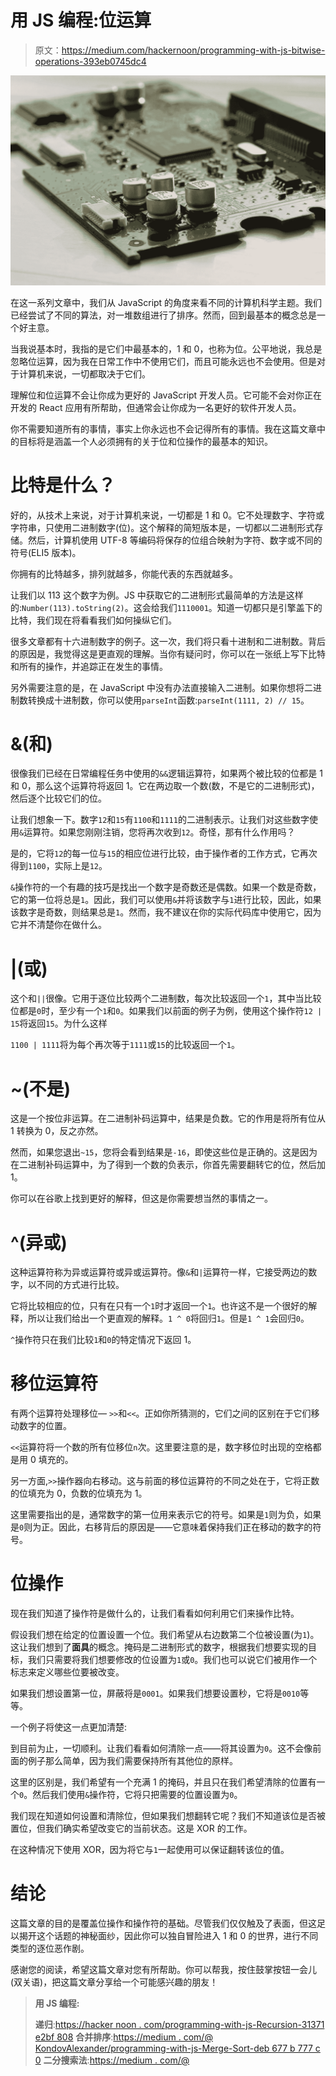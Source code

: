 # 用 JS 编程:位运算

> 原文：<https://medium.com/hackernoon/programming-with-js-bitwise-operations-393eb0745dc4>

![](img/36d042d788452bbc00a53c50d957f25d.png)

在这一系列文章中，我们从 JavaScript 的角度来看不同的计算机科学主题。我们已经尝试了不同的算法，对一堆数组进行了排序。然而，回到最基本的概念总是一个好主意。

当我说基本时，我指的是它们中最基本的，1 和 0，也称为位。公平地说，我总是忽略位运算，因为我在日常工作中不使用它们，而且可能永远也不会使用。但是对于计算机来说，一切都取决于它们。

理解位和位运算不会让你成为更好的 JavaScript 开发人员。它可能不会对你正在开发的 React 应用有所帮助，但通常会让你成为一名更好的软件开发人员。

你不需要知道所有的事情，事实上你永远也不会记得所有的事情。我在这篇文章中的目标将是涵盖一个人必须拥有的关于位和位操作的最基本的知识。

# 比特是什么？

好的，从技术上来说，对于计算机来说，一切都是 1 和 0。它不处理数字、字符或字符串，只使用二进制数字(位)。这个解释的简短版本是，一切都以二进制形式存储。然后，计算机使用 UTF-8 等编码将保存的位组合映射为字符、数字或不同的符号(ELI5 版本)。

你拥有的比特越多，排列就越多，你能代表的东西就越多。

让我们以 113 这个数字为例。JS 中获取它的二进制形式最简单的方法是这样的:`Number(113).toString(2)`。这会给我们`1110001`。知道一切都只是引擎盖下的比特，我们现在将看看我们如何操纵它们。

很多文章都有十六进制数字的例子。这一次，我们将只看十进制和二进制数。背后的原因是，我觉得这是更直观的理解。当你有疑问时，你可以在一张纸上写下比特和所有的操作，并追踪正在发生的事情。

另外需要注意的是，在 JavaScript 中没有办法直接输入二进制。如果你想将二进制数转换成十进制数，你可以使用`parseInt`函数:`parseInt(1111, 2) // 15`。

# &(和)

很像我们已经在日常编程任务中使用的`&&`逻辑运算符，如果两个被比较的位都是 1 和 0，那么这个运算符将返回 1。它在两边取一个数(数，不是它的二进制形式)，然后逐个比较它们的位。

让我们想象一下。数字`12`和`15`有`1100`和`1111`的二进制表示。让我们对这些数字使用`&`运算符。如果您刚刚注销，您将再次收到`12`。奇怪，那有什么作用吗？

是的，它将`12`的每一位与`15`的相应位进行比较，由于操作者的工作方式，它再次得到`1100`，实际上是`12`。

`&`操作符的一个有趣的技巧是找出一个数字是奇数还是偶数。如果一个数是奇数，它的第一位将总是`1`。因此，我们可以使用`&`并将该数字与`1`进行比较，因此，如果该数字是奇数，则结果总是`1`。然而，我不建议在你的实际代码库中使用它，因为它并不清楚你在做什么。

# |(或)

这个和`||`很像。它用于逐位比较两个二进制数，每次比较返回一个`1`，其中当比较位都是`0`时，至少有一个`1`和`0`。如果我们以前面的例子为例，使用这个操作符`12 | 15`将返回`15`。为什么这样

`1100 | 1111`将为每个再次等于`1111`或`15`的比较返回一个`1`。

# ~(不是)

这是一个按位非运算。在二进制补码运算中，结果是负数。它的作用是将所有位从 1 转换为 0，反之亦然。

然而，如果您退出`~15`，您将会看到结果是`-16`，即使这些位是正确的。这是因为在二进制补码运算中，为了得到一个数的负表示，你首先需要翻转它的位，然后加 1。

你可以在谷歌上找到更好的解释，但这是你需要想当然的事情之一。

# ^(异或)

这种运算符称为异或运算符或异或运算符。像`&`和`|`运算符一样，它接受两边的数字，以不同的方式进行比较。

它将比较相应的位，只有在只有一个`1`时才返回一个`1`。也许这不是一个很好的解释，所以让我们给出一个更直观的解释。`1 ^ 0`将回归`1`。但是`1 ^ 1`会回归`0`。

`^`操作符只在我们比较`1`和`0`的特定情况下返回 1。

# 移位运算符

有两个运算符处理移位— `>>`和`<<`。正如你所猜测的，它们之间的区别在于它们移动数字的位置。

`<<`运算符将一个数的所有位移位`n`次。这里要注意的是，数字移位时出现的空格都是用 0 填充的。

另一方面,`>>`操作器向右移动。这与前面的移位运算符的不同之处在于，它将正数的位填充为 0，负数的位填充为 1。

这里需要指出的是，通常数字的第一位用来表示它的符号。如果是`1`则为负，如果是`0`则为正。因此，右移背后的原因是——它意味着保持我们正在移动的数字的符号。

# 位操作

现在我们知道了操作符是做什么的，让我们看看如何利用它们来操作比特。

假设我们想在给定的位置设置一个位。我们希望从右边数第二个位被设置(为`1`)。这让我们想到了**面具**的概念。掩码是二进制形式的数字，根据我们想要实现的目标，我们只需要将我们想要修改的位设置为`1`或`0`。我们也可以说它们被用作一个标志来定义哪些位要被改变。

如果我们想设置第一位，屏蔽将是`0001`。如果我们想要设置秒，它将是`0010`等等。

一个例子将使这一点更加清楚:

到目前为止，一切顺利。让我们看看如何清除一点——将其设置为`0`。这不会像前面的例子那么简单，因为我们需要保持所有其他位的原样。

这里的区别是，我们希望有一个充满 1 的掩码，并且只在我们希望清除的位置有一个`0`。然后我们使用`&`操作符，它将只把需要的位置设置为`0`。

我们现在知道如何设置和清除位，但如果我们想翻转它呢？我们不知道该位是否被置位，但我们确实希望改变它的当前状态。这是 XOR 的工作。

在这种情况下使用 XOR，因为将它与`1`一起使用可以保证翻转该位的值。

# 结论

这篇文章的目的是覆盖位操作和操作符的基础。尽管我们仅仅触及了表面，但这足以揭开这个话题的神秘面纱，因此你可以独自冒险进入 1 和 0 的世界，进行不同类型的逐位恶作剧。

感谢您的阅读，希望这篇文章对您有所帮助。你可以帮我，按住鼓掌按钮一会儿(双关语)，把这篇文章分享给一个可能感兴趣的朋友！

> **用 JS 编程:**
> 
> **递归**:[https://hacker noon . com/programming-with-js-Recursion-31371 e2bf 808](https://hackernoon.com/programming-with-js-recursion-31371e2bf808)
> **合并排序**:[https://medium . com/@ KondovAlexander/programming-with-js-Merge-Sort-deb 677 b 777 c 0](/@KondovAlexander/programming-with-js-merge-sort-deb677b777c0)
> **二分搜索法**:[https://medium . com/@](/@KondovAlexander/programming-with-js-binary-search-aaf86cef9cb3)